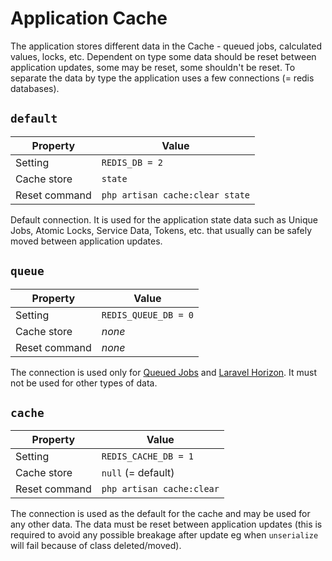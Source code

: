 # Application Cache

The application stores different data in the Cache - queued jobs, calculated values, locks, etc. Dependent on type some data should be reset between application updates, some may be reset, some shouldn't be reset. To separate the data by type the application uses a few connections (= redis databases).

## `default`

| Property      | Value                           |
|---------------|---------------------------------|
| Setting       | `REDIS_DB = 2`                  |
| Cache store   | `state`                         |
| Reset command | `php artisan cache:clear state` |

Default connection. It is used for the application state data such as Unique Jobs, Atomic Locks, Service Data, Tokens, etc. that usually can be safely moved between application updates.


## `queue`

| Property      | Value                |
|---------------|----------------------|
| Setting       | `REDIS_QUEUE_DB = 0` |
| Cache store   | _none_               |
| Reset command | _none_               |

The connection is used only for [Queued Jobs](https://laravel.com/docs/9.x/queues) and [Laravel Horizon](https://laravel.com/docs/horizon). It must not be used for other types of data.


## `cache`

| Property      | Value                     |
|---------------|---------------------------|
| Setting       | `REDIS_CACHE_DB = 1`      |
| Cache store   | `null` (= default)        |
| Reset command | `php artisan cache:clear` |

The connection is used as the default for the cache and may be used for any other data. The data must be reset between application updates (this is required to avoid any possible breakage after update eg when `unserialize` will fail because of class deleted/moved).
